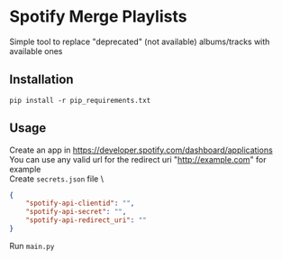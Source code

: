 # Spotify Merge Playlists

Simple tool to replace "deprecated" (not available) albums/tracks with available ones

## Installation
```pip install -r pip_requirements.txt```

## Usage
Create an app in https://developer.spotify.com/dashboard/applications \
You can use any valid url for the redirect uri "http://example.com" for example \
Create `secrets.json` file \
```json
{
	"spotify-api-clientid": "",
	"spotify-api-secret": "",
	"spotify-api-redirect_uri": ""
}
```

Run `main.py`